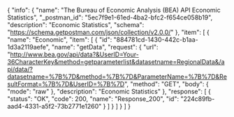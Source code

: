 {
  "info": {
    "name": "The Bureau of Economic Analysis (BEA) API Economic Statistics",
    "_postman_id": "5ec7f9e1-61ed-4ba2-bfc2-f654ce058b19",
    "description": "Economic Statistics",
    "schema": "https://schema.getpostman.com/json/collection/v2.0.0/"
  },
  "item": [
    {
      "name": "Economic",
      "item": [
        {
          "id": "884781cd-1430-442c-b1aa-1d3a2119aefe",
          "name": "getData",
          "request": {
            "url": "http://www.bea.gov/api/data?&UserID=Your-36CharacterKey&method=getparameterlist&datasetname=RegionalData&/api/data/?datasetname=%7B%7D&method=%7B%7D&ParameterName=%7B%7D&ResultFormat=%7B%7D&UserID=%7B%7D",
            "method": "GET",
            "body": {
              "mode": "raw"
            },
            "description": "Economic Statistics"
          },
          "response": [
            {
              "status": "OK",
              "code": 200,
              "name": "Response_200",
              "id": "224c89fb-aad4-4331-a5f2-73b2771e1260"
            }
          ]
        }
      ]
    }
  ]
}